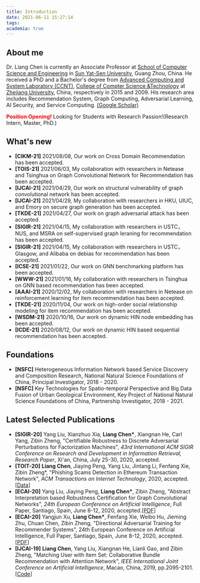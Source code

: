 ```yaml
---
title: Introduction
date: 2021-06-11 15:27:14
tags:
academia: true
---
```


## About me

Dr. Liang Chen is currently an Associate Professor at [School of Computer Science and Engineering](http://sdcs.sysu.edu.cn/) in [Sun Yat-Sen University](http://www.sysu.edu.cn/cn/index.htm), Guang Zhou, China. He received a PhD and a Bachelor's degree from [Advanced Computing and System Laboratory (CCNT)](http://ccnt.zju.edu.cn/), [College of Compter Science &Technology](http://www.cs.zju.edu.cn) at [Zhejiang University](https://www.zju.edu.cn/english/), China, respectively in 2015 and 2009. His research area includes Recommendation System, Graph Computing, Adversarial Learning, AI Security, and Service Computing. [(Google Scholar)](https://scholar.google.com/citations?user=pGZtPjcAAAAJ&hl=en)

**<font color=red>Position Opening!</font>** Looking for Students with Research Passion!(Research Intern, Master, PhD.)


## What's new
* **[CIKM-21]</font>** 2021/08/08, Our work on Cross Domain Recommendation has been accepted.
* **[TOIS-21]</font>** 2021/06/03, My collaboration with researchers in Netease and Tsinghua on Graph Convolutional Network for Recommendation has been accepted.
* **[IJCAI-21]** 2021/04/29, Our work on structural vulnerability of graph convolutional network has been accepted.
* **[IJCAI-21]** 2021/04/29, My collaboration with researchers in HKU, UIUC, and Emory on secure graph generation has been accepted.
* **[TKDE-21]** 2021/04/27, Our work on graph adversarial attack has been accepted.
* **[SIGIR-21]** 2021/04/15, My collaboration with researchers in USTC，NUS, and MSRA on self-supervised graph leraning for recommendation has been accepted.
* **[SIGIR-21]** 2021/04/15, My collaboration with researchers in USTC，Glasgow, and Alibaba on debias for recommendation has been accepted.
* **[ICSE-21]** 2021/01/22, Our work on GNN benchmarking platform has been accepted.
* **[WWW-21]** 2021/01/16, My collaboration with researchers in Tsinghua on GNN based recommendation has been accepted.
* **[AAAI-21]** 2020/12/02, My collaboration with researchers in Netease on reinforcement learning for item recommendation has been accepted.
* **[TKDE-21]** 2020/11/04, Our work on high-order social relationship modeling for item recommendation has been accepted.
* **[WSDM-21]** 2020/10/16, Our work on dynamic HIN node embedding has been accepted.
* **[ICDE-21]** 2020/08/12, Our work on dynamic HIN based sequential recommendation has been accepted.



## Foundations

* **[NSFC]** Heterogeneous Information Network based Service Discovery and Composition Research, National Natural Science Foundations of China, Principal Investigator, 2018 - 2020.
* **[NSFC]** Key Technologies for Spatio-temporal Perspective and Big Data Fusion of Urban Geological Environment, Key Project of National Natural Science Foundations of China, Partnership Investigator, 2018 - 2021.


## Latest Selected Publications

* **[SIGIR-20]** Yang Liu, Xianzhuo Xia, **Liang Chen\***, Xiangnan He, Carl Yang, Zibin Zheng, "Certifiable Robustness to Discrete Adversarial Perturbations for Factorization Machines", *43rd International ACM SIGIR Conference on Research and Development in Information Retrieval, Research Paper*, Xi'an, China, July 25-30, 2020, accepted.
* **[TOIT-20]** **Liang Chen**, Jiaying Peng, Yang Liu, Jintang Li, Fenfang Xie, Zibin Zheng*, "Phishing Scams Detection in Ethereum Transaction Network", *ACM Transactions on Internet Technology*, 2020, accepted.[[Data]](https://www.kaggle.com/xblock/ethereum-phishing-transaction-network)
* **[ECAI-20]** Yang Liu, Jiaying Peng, **Liang Chen\***, Zibin Zheng, "Abstract Interpretation based Robustness Certification for Graph Convolutional Networks", *24th European Conference on Artificial Intelligence*, Full Paper, Santiago, Spain, June 8-12, 2020, accepted.[[PDF]](/attaches/ECAI_1.pdf)
* **[ECAI-20]** Yangjun Xu, **Liang Chen\***, Fenfang Xie, Weibo Hu, Jieming Zhu, Chuan Chen, Zibin Zheng, "Directional Adversarial Training for Recommender Systems", 24th European Conference on Artificial Intelligence, Full Paper, Santiago, Spain, June 8-12, 2020, accepted. [[PDF]](/attaches/ECAI_2.pdf)
* **[IJCAI-19]** **Liang Chen**, Yang Liu, Xiangnan He, Lianli Gao, and Zibin Zheng, "Matching User with Item Set: Collaborative Bundle Recommendation with Attention Network", *IEEE International Joint Conference on Artificial Intelligence*, Macao, China, 2019, pp.2095-2101. [[Code]](https://github.com/yliuSYSU/DAM)